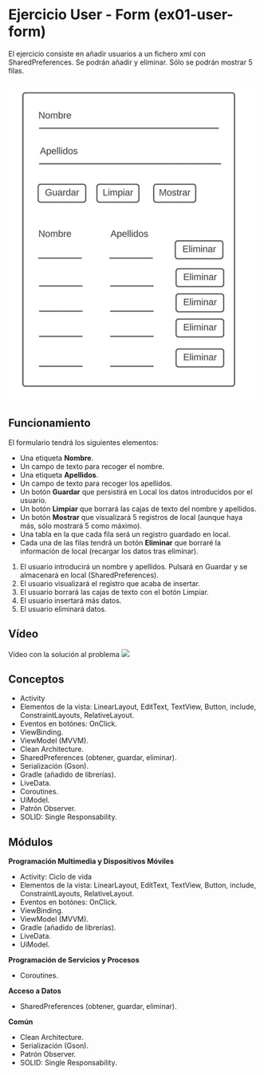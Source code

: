 # Ejercicio User - Form (ex01-user-form)

El ejercicio consiste en añadir usuarios a un fichero xml con SharedPreferences. Se podrán añadir y eliminar. Sólo se podrán mostrar 5 filas.

![Formulario](/assets/form.jpeg)

## Funcionamiento
El formulario tendrá los siguientes elementos:
- Una etiqueta **Nombre**.
- Un campo de texto para recoger el nombre.
- Una etiqueta **Apellidos**.
- Un campo de texto para recoger los apellidos.
- Un botón **Guardar** que persistirá en Local los datos introducidos por el usuario.
- Un botón **Limpiar** que borrará las cajas de texto del nombre y apellidos.
- Un botón **Mostrar** que visualizará 5 registros de local (aunque haya más, sólo mostrará 5 como máximo).
- Una tabla en la que cada fila será un registro guardado en local.
- Cada una de las filas tendrá un botón **Eliminar** que borraré la información de local (recargar los datos tras eliminar).

1. El usuario introducirá un nombre y apellidos. Pulsará en Guardar y se almacenará en local (SharedPreferences).
2. El usuario visualizará el registro que acaba de insertar.
3. El usuario borrará las cajas de texto con el botón Limpiar.
4. El usuario insertará más datos.
5. El usuario eliminará datos.

## Vídeo
Vídeo con la solución al problema
[<img src="https://i.ytimg.com/vi/Hc79sDi3f0U/maxresdefault.jpg" width="50%">](https://www.youtube.com/watch?v=4xHTrbfa3GI "Ejercicio Formulario en Android")


## Conceptos
- Activity
- Elementos de la vista: LinearLayout, EditText, TextView, Button, include, ConstraintLayouts, RelativeLayout.
- Eventos en botónes: OnClick.
- ViewBinding.
- ViewModel (MVVM).
- Clean Architecture.
- SharedPreferences (obtener, guardar, eliminar).
- Serialización (Gson).
- Gradle (añadido de librerías).
- LiveData.
- Coroutines.
- UiModel.
- Patrón Observer.
- SOLID: Single Responsability.

## Módulos
**Programación Multimedia y Dispositivos Móviles**
- Activity: Ciclo de vida
- Elementos de la vista: LinearLayout, EditText, TextView, Button, include, ConstraintLayouts, RelativeLayout.
- Eventos en botónes: OnClick.
- ViewBinding.
- ViewModel (MVVM).
- Gradle (añadido de librerías).
- LiveData.
- UiModel.

**Programación de Servicios y Procesos**
- Coroutines.

**Acceso a Datos**
- SharedPreferences (obtener, guardar, eliminar).

**Común**
- Clean Architecture.
- Serialización (Gson).
- Patrón Observer.
- SOLID: Single Responsability.
